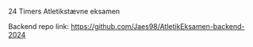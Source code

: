 24 Timers Atletikstævne eksamen

Backend repo link: https://github.com/Jaes98/AtletikEksamen-backend-2024